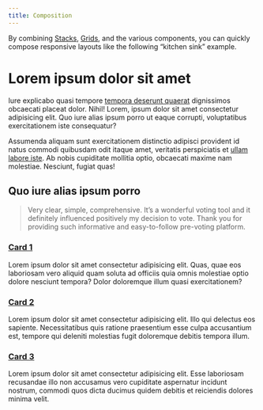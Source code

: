 ```yaml
---
title: Composition
---
```


By combining [Stacks]({{site.basedir}}/components/stack), [Grids]({{site.basedir}}/components/grid), and the various components, you can quickly compose responsive layouts like the following “kitchen sink” example.

<div class="site-resizer">
  <div class="ds-scope">
    <div class="ds-stack">
      <h1>Lorem ipsum dolor sit amet</h1>
      <p>Iure explicabo quasi tempore <a href="#">tempora deserunt quaerat</a> dignissimos obcaecati placeat dolor. Nihil! Lorem, ipsum dolor sit amet consectetur adipisicing elit. Quo iure alias ipsum porro ut eaque corrupti, voluptatibus exercitationem iste consequatur?</p>
      <p>Assumenda aliquam sunt exercitationem distinctio adipisci provident id natus commodi quibusdam odit itaque amet, veritatis perspiciatis et <a href="#">ullam labore iste</a>. Ab nobis cupiditate mollitia optio, obcaecati maxime nam molestiae. Nesciunt, fugiat quas!</p>
      <h2>Quo iure alias ipsum porro</h2>
      <blockquote>
        Very clear, simple, comprehensive. It’s a wonderful voting tool and it definitely influenced positively my decision to vote. Thank you for providing such informative and easy-to-follow pre-voting platform.
      </blockquote>
      <div class="ds-grid">
        <div class="ds-card ds-stack">
          <h3><a href="#" class="ds-card-link">Card 1</a></h3>
          <p>Lorem ipsum dolor sit amet consectetur adipisicing elit. Quas, quae eos laboriosam vero aliquid quam soluta ad officiis quia omnis molestiae optio dolore nesciunt tempora? Dolor doloremque illum quasi exercitationem?<p>
        </div>
        <div class="ds-card ds-stack">
          <h3><a href="#" class="ds-card-link">Card 2</a></h3>
          <p>Lorem ipsum dolor sit amet consectetur adipisicing elit. Illo qui delectus eos sapiente. Necessitatibus quis ratione praesentium esse culpa accusantium est, tempore qui deleniti molestias fugit doloremque debitis tempora illum.</p>
        </div>
        <div class="ds-card ds-stack">
          <h3><a href="#" class="ds-card-link">Card 3</a></h3>
          <p>Lorem ipsum dolor sit amet consectetur adipisicing elit. Esse laboriosam recusandae illo non accusamus vero cupiditate aspernatur incidunt nostrum, commodi quos dicta ducimus quidem debitis et reiciendis dolores minima velit.</p>
        </div>
      </div>
    </div>
  </div>
</div>

